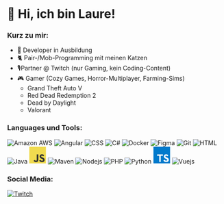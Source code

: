 # 👋 Hi, ich bin Laure!

<h3 align="left">Kurz zu mir:</h3>

- 🌱 Developer in Ausbildung
- 🐈 Pair-/Mob-Programming mit meinen Katzen
- 🎙️Partner @ Twitch (nur Gaming, kein Coding-Content)
- 🎮 Gamer (Cozy Games, Horror-Multiplayer, Farming-Sims)
  -   Grand Theft Auto V
  -   Red Dead Redemption 2
  -   Dead by Daylight
  -   Valorant

<h3 align="left">Languages und Tools:</h3>
<p align="left"> 
<img src="https://www.vectorlogo.zone/logos/amazon_aws/amazon_aws-icon.svg" alt="Amazon AWS" width="40" height="40"/>
<img src="https://www.vectorlogo.zone/logos/angular/angular-icon.svg" alt="Angular" width="40" height="40"/>
<img src="https://www.vectorlogo.zone/logos/w3_css/w3_css-official.svg" alt="CSS" width="40" height="40"/>
<img src="https://upload.wikimedia.org/wikipedia/commons/thumb/b/bd/Logo_C_sharp.svg/1200px-Logo_C_sharp.svg.png" alt="C#" width="40" height="40"/>
<img src="https://www.vectorlogo.zone/logos/docker/docker-official.svg" alt="Docker" width="40" height="40"/>
<img src="https://www.vectorlogo.zone/logos/figma/figma-icon.svg" alt="Figma" width="40" height="40"/>
<img src="https://www.vectorlogo.zone/logos/git-scm/git-scm-icon.svg" alt="Git" width="40" height="40"/>
<img src="https://www.vectorlogo.zone/logos/w3_html5/w3_html5-icon.svg" alt="HTML" width="40" height="40"/>

<img src="https://www.vectorlogo.zone/logos/java/java-icon.svg" alt="Java" width="40" height="40"/>
<img src="https://raw.githubusercontent.com/devicons/devicon/master/icons/javascript/javascript-original.svg" alt="Javascript" width="40" height="40"/>
<img src="https://www.vectorlogo.zone/logos/apache_maven/apache_maven-icon.svg" alt="Maven" width="40" height="40"/>
<img src="https://www.vectorlogo.zone/logos/nodejs/nodejs-icon.svg" alt="Nodejs" width="40" height="40"/>
<img src="https://www.vectorlogo.zone/logos/php/php-icon.svg" alt="PHP" width="40" height="40"/>
<img src="https://www.vectorlogo.zone/logos/python/python-icon.svg" alt="Python" width="40" height="40"/>
<img src="https://raw.githubusercontent.com/devicons/devicon/master/icons/typescript/typescript-original.svg" alt="TypeScript" width="40" height="40"/>
<img src="https://www.vectorlogo.zone/logos/vuejs/vuejs-icon.svg" alt="Vuejs" width="40" height="40"/>
</a>

<h3 align="left">Social Media:</h3>

[![Twitch](https://img.shields.io/badge/Twitch-%239146FF.svg?logo=Twitch&logoColor=white)](https://twitch.tv/laurahunter)
<!---
LaureHunter/LaureHunter is a ✨ special ✨ repository because its `README.md` (this file) appears on your GitHub profile.
You can click the Preview link to take a look at your changes.
--->
